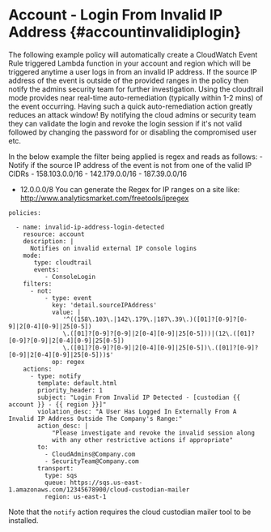 Account - Login From Invalid IP Address {#accountinvalidiplogin}
=======================================

The following example policy will automatically create a CloudWatch
Event Rule triggered Lambda function in your account and region which
will be triggered anytime a user logs in from an invalid IP address. If
the source IP address of the event is outside of the provided ranges in
the policy then notify the admins security team for further
investigation. Using the cloudtrail mode provides near real-time
auto-remediation (typically within 1-2 mins) of the event occurring.
Having such a quick auto-remediation action greatly reduces an attack
window! By notifying the cloud admins or security team they can validate
the login and revoke the login session if it\'s not valid followed by
changing the password for or disabling the compromised user etc.

In the below example the filter being applied is regex and reads as
follows: -Notify if the source IP address of the event is not from one
of the valid IP CIDRs - 158.103.0.0/16 - 142.179.0.0/16 - 187.39.0.0/16
- 12.0.0.0/8 You can generate the Regex for IP ranges on a site like:
<http://www.analyticsmarket.com/freetools/ipregex>

``` {.yaml}
policies:

  - name: invalid-ip-address-login-detected
    resource: account
    description: |
      Notifies on invalid external IP console logins
    mode:
       type: cloudtrail
       events:
          - ConsoleLogin
    filters:
      - not:
          - type: event
            key: 'detail.sourceIPAddress'
            value: |
               '^((158\.103\.|142\.179\.|187\.39\.)([01]?[0-9]?[0-9]|2[0-4][0-9]|25[0-5])
               \.([01]?[0-9]?[0-9]|2[0-4][0-9]|25[0-5]))|(12\.([01]?[0-9]?[0-9]|2[0-4][0-9]|25[0-5])
               \.([01]?[0-9]?[0-9]|2[0-4][0-9]|25[0-5])\.([01]?[0-9]?[0-9]|2[0-4][0-9]|25[0-5]))$'
            op: regex
    actions:
      - type: notify
        template: default.html
        priority_header: 1
        subject: "Login From Invalid IP Detected - [custodian {{ account }} - {{ region }}]"
        violation_desc: "A User Has Logged In Externally From A Invalid IP Address Outside The Company's Range:"
        action_desc: |
            "Please investigate and revoke the invalid session along
            with any other restrictive actions if appropriate"
        to:
          - CloudAdmins@Company.com
          - SecurityTeam@Company.com
        transport:
          type: sqs
          queue: https://sqs.us-east-1.amazonaws.com/12345678900/cloud-custodian-mailer
          region: us-east-1
```

Note that the `notify` action requires the cloud custodian mailer tool
to be installed.
